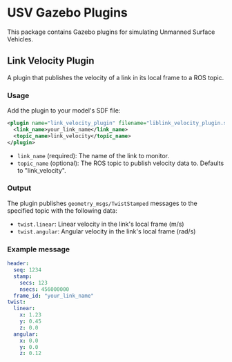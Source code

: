# USV Gazebo Plugins

This package contains Gazebo plugins for simulating Unmanned Surface Vehicles.

## Link Velocity Plugin

A plugin that publishes the velocity of a link in its local frame to a ROS topic.

### Usage

Add the plugin to your model's SDF file:

```xml
<plugin name="link_velocity_plugin" filename="liblink_velocity_plugin.so">
  <link_name>your_link_name</link_name>
  <topic_name>link_velocity</topic_name>
</plugin>
```

- `link_name` (required): The name of the link to monitor.
- `topic_name` (optional): The ROS topic to publish velocity data to. Defaults to "link_velocity".

### Output

The plugin publishes `geometry_msgs/TwistStamped` messages to the specified topic with the following data:
- `twist.linear`: Linear velocity in the link's local frame (m/s)
- `twist.angular`: Angular velocity in the link's local frame (rad/s)

### Example message

```yaml
header: 
  seq: 1234
  stamp: 
    secs: 123
    nsecs: 456000000
  frame_id: "your_link_name"
twist: 
  linear: 
    x: 1.23
    y: 0.45
    z: 0.0
  angular: 
    x: 0.0
    y: 0.0
    z: 0.12
```